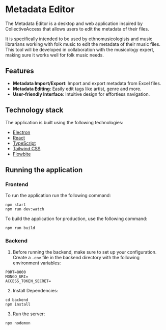 # Metadata Editor

The Metadata Editor is a desktop and web application inspired by CollectiveAccess that allows users to edit the metadata of their files.

It is specifically intended to be used by ethnomusicologists and music librarians working with folk music to edit the metadata of their music files.
This tool will be developed in collaboration with the musicology expert, making sure it works well for folk music needs.

## Features
- **Metadata Import/Export**: Import and export metadata from Excel files.
- **Metadata Editing**: Easily edit tags like artist, genre and more.
- **User-friendly Interface**: Intuitive design for effortless navigation.

## Technology stack

The application is built using the following technologies:

-   [Electron](https://www.electronjs.org/)
-   [React](https://reactjs.org/)
-   [TypeScript](https://www.typescriptlang.org/)
-   [Tailwind CSS](https://tailwindcss.com/)
-   [Flowbite](https://flowbite.com/)


## Running the application

### Frontend
To run the application run the following command:

```
npm start
npm run dev:watch
```

To build the application for production, use the following command:

```
npm run build
```
### Backend 
1. Before running the backend, make sure to set up your configuration. Create a `.env` file in the backend directory with the following environment variables:

```
PORT=8000
MONGO_URI=
ACCESS_TOKEN_SECRET=
```
2. Install Dependencies:
```
cd backend
npm install
```
3. Run the server:
```
npx nodemon
```
